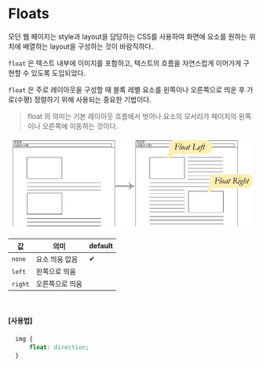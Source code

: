 # Floats

모던 웹 페이지는 style과 layout을 담당하는 CSS를 사용하여 화면에 요소를 원하는 위치에 배열하는 layout을 구성하는 것이 바람직하다.

`float` 은 텍스트 내부에 이미지를 포함하고, 텍스트의 흐름을 자연스럽게 이어가게 구현할 수 있도록 도입되었다.

`float` 은 주로 레이아웃을 구성할 때 블록 레벨 요소를 왼쪽이나 오른쪽으로 띄운 후 가로(수평) 정렬하기 위해 사용되는 중요한 기법이다.

> float 의 의미는 기본 레이아웃 흐름에서 벗어나 요소의 모서리가 페이지의 왼쪽이나 오른쪽에 이동하는 것이다.

<img src="../images/css/float.png" width="500">

|값|의미|default|
|---|---|---|
|`none`| 요소 띄움 없음 |✔︎|
|`left`| 왼쪽으로 띄움||
|`right`| 오른쪽으로 띄움||

<Br>

#### [사용법]
```css
  img {
      float: direction;
  }
```




